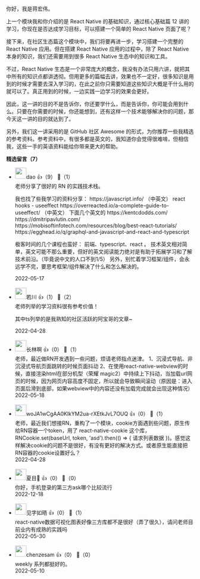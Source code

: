 你好，我是蒋宏伟。

上一个模块我和你介绍的是 React Native 的基础知识，通过核心基础篇 12 讲的学习，你现在是否达成学习目标，可以搭建一个简单的 React Native 页面了呢？

接下来，在社区生态篇这个模块中，我们将要再进一步，学习搭建一个完整的 React Native 应用。但在搭建 React Native 应用的过程中，除了 React Native 本身的知识，我们还需要用到很多 React Native 生态中的知识和工具。

不过，React Native 生态是一个非常庞大的概念，我没有办法只用六讲，就把其中所有的知识点都讲透彻。但用更多的篇幅去讲，效果也不一定好，很多知识是用到的时候才需要去深入学习的，在此之前你只需要知道这些知识大概是干什么用的就可以了。真正用到的时候，一边实践一边学习的效果会更好。

因此，这一讲的目的不是告诉你，你还要学什么，而是告诉你，你可能会用到什么。只要在你需要的时候，你还能想到，还有这样一个技术能够解决你的问题，那今天这一讲的目的就达到了。

另外，我们这一讲采用的是 GitHub 社区 Awesome 的形式，为你推荐一些我精选的参考资料。参考资料中，有很多都是英文的，我知道你会觉得很难啃，但相信我，这些一手的英语资料能给你带来更大的帮助。
<div><strong>精选留言（7）</strong></div><ul>
<li><img src="https://static001.geekbang.org/account/avatar/00/10/99/87/5066026c.jpg" width="30px"><span>dao</span> 👍（9） 💬（1）<div>老师分享了很好的 RN 的实践技术栈。

我也找了些我学习的资料分享：
https:&#47;&#47;javascript.info&#47; （中英文）
react hooks - useeffect
https:&#47;&#47;overreacted.io&#47;a-complete-guide-to-useeffect&#47; （中英文）
下面几个英文的
https:&#47;&#47;kentcdodds.com&#47;
https:&#47;&#47;dmitripavlutin.com&#47;
https:&#47;&#47;mobisoftinfotech.com&#47;resources&#47;blog&#47;best-react-tutorials&#47;
https:&#47;&#47;egghead.io&#47;q&#47;graphql-and-javascript-and-react-and-typescript

极客时间的几个课程也蛮好： 前端、typescript、react 。
技术英文相对简单，英文可能不那么重要，但好的英文阅读能力绝对是有助于拓展学习和了解技术前沿。（毕竟说中文的人口不到1&#47;5）
另外，别忙着学习框架&#47;组件，会永远学不完，要思考框架&#47;组件解决了什么和怎么解决的。
</div>2022-05-17</li><br/><li><img src="https://static001.geekbang.org/account/avatar/00/12/c8/04/fed4c1ad.jpg" width="30px"><span>若川</span> 👍（1） 💬（2）<div>老师列举的学习资料很有参考价值！

其中ts列举的是我熟知的社区活跃的阿宝哥的文章~</div>2022-04-28</li><br/><li><img src="https://static001.geekbang.org/account/avatar/00/1a/0e/df/a64b3146.jpg" width="30px"><span>长林啊</span> 👍（0） 💬（1）<div>老师，最近做RN开发遇到一些问题，烦请老师指点迷津。
1、沉浸式导航、非沉浸式导航页面跳转的时候页面抖动
2、在使用react-native-webview的时候，直接渲染html在部分机型（荣耀 magic2）中持续上下抖动，当加载url网页的时候，因为网页内容高度不固定，所以就会导致瞬间滚动（原因是：进入页面后滑到底部，如果webview中的内容还没有加载完成就会出现这种情况）</div>2022-05-18</li><br/><li><img src="" width="30px"><span>woJA1wCgAA0KlkYM2ua-rXEtkJvL7OUQ</span> 👍（0） 💬（1）<div>老师，最近我们想接RN，重构了一个模块，cookie方面遇到些问题，原生传给RN容器一个token，用了 react-native-cookie 这个库，RNCookie.set(baseUrl, token, &#39;asd&#39;).then(() =&gt; {  请求列表数据  })。感觉这样解决cookie的问题不是很好，有没有更好的解决方式。或者原生能直接把RN容器的cookie设置好么？</div>2022-04-28</li><br/><li><img src="https://static001.geekbang.org/account/avatar/00/10/cd/ab/1c3dc64b.jpg" width="30px"><span>夏目🐳</span> 👍（0） 💬（0）<div>你好，手机登录的第三方ask哪个比较流行</div>2022-12-18</li><br/><li><img src="https://static001.geekbang.org/account/avatar/00/28/4c/fd/2e4cd48f.jpg" width="30px"><span>见字如晤</span> 👍（0） 💬（1）<div>react-native数据可视化图表好像三方库都不是很好（弄了很久），请问老师目前业内有成熟的实践吗</div>2022-05-30</li><br/><li><img src="https://static001.geekbang.org/account/avatar/00/0f/f2/13/3ee5a9b4.jpg" width="30px"><span>chenzesam</span> 👍（0） 💬（0）<div>weekly 系列都挺好的。</div>2022-05-10</li><br/>
</ul>